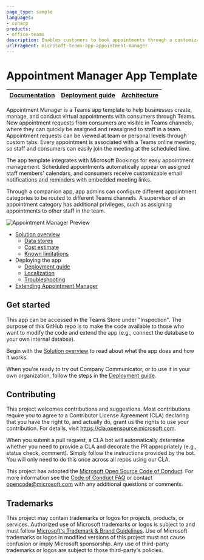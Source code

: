 ```yaml
---
page_type: sample
languages:
- csharp
products:
- office-teams
description: Enables customers to book appointments through a customizable UI and allows companies to manage appointments through Bookings
urlFragment: microsoft-teams-app-appointment-manager
---
```


# Appointment Manager App Template

| [Documentation](https://github.com/OfficeDev/microsoft-teams-apps-appointment-manager/wiki) | [Deployment guide](https://github.com/OfficeDev/microsoft-teams-apps-appointment-manager/wiki/Deployment-guide) | [Architecture](https://github.com/OfficeDev/microsoft-teams-apps-appointment-manager/wiki/Solution-overview) |
| ---- | ---- | ---- |

Appointment Manager is a Teams app template to help businesses create, manage, and conduct virtual appointments with consumers through Teams. New appointment requests from consumers are visible in Teams channels, where they can quickly be assigned and reassigned to staff in a team. Appointment requests can be viewed at team or personal levels through custom tabs. Every appointment is associated with a Teams online meeting, so staff and consumers can easily join the meeting at the scheduled time.

The app template integrates with Microsoft Bookings for easy appointment management. Scheduled appointments automatically appear on assigned staff members' calendars, and consumers receive customizable email notifications and reminders with embedded meeting links.

Through a companion app, app admins can configure different appointment categories to be routed to different Teams channels. A supervisor of an appointment category has additional privileges, such as assigning appointments to other staff in the team.

<!-- TODO: preview gif of app -->
![Appointment Manager Preview](https://github.com/OfficeDev/microsoft-teams-apps-appointment-manager/blob/main/Docs/Wiki/images/preview.gif)

* [Solution overview](solution-overview)
    * [Data stores](data-stores)
    * [Cost estimate](cost-estimate)
    * [Known limitations](known-limitations)
* Deploying the app
    * [Deployment guide](deployment-guide)
    * [Localization](localization)
    * [Troubleshooting](troubleshooting)
* [Extending Appointment Manager](taking-it-further) 



## Get started
This app can be accessed in the Teams Store under "Inspection". The purpose of this GitHub repo is to make the code available to those who want to modify the code and extend the app (e.g., connect the database to your own internal databse).

Begin with the [Solution overview](https://github.com/OfficeDev/microsoft-teams-apps-inspection/wiki/Documentation) to read about what the app does and how it works.

When you're ready to try out Company Communicator, or to use it in your own organization, follow the steps in the [Deployment guide](https://github.com/OfficeDev/microsoft-teams-apps-inspection/wiki/Deployment-Guide).

## Contributing

This project welcomes contributions and suggestions.  Most contributions require you to agree to a
Contributor License Agreement (CLA) declaring that you have the right to, and actually do, grant us
the rights to use your contribution. For details, visit https://cla.opensource.microsoft.com.

When you submit a pull request, a CLA bot will automatically determine whether you need to provide
a CLA and decorate the PR appropriately (e.g., status check, comment). Simply follow the instructions
provided by the bot. You will only need to do this once across all repos using our CLA.

This project has adopted the [Microsoft Open Source Code of Conduct](https://opensource.microsoft.com/codeofconduct/).
For more information see the [Code of Conduct FAQ](https://opensource.microsoft.com/codeofconduct/faq/) or
contact [opencode@microsoft.com](mailto:opencode@microsoft.com) with any additional questions or comments.

## Trademarks

This project may contain trademarks or logos for projects, products, or services. Authorized use of Microsoft 
trademarks or logos is subject to and must follow 
[Microsoft's Trademark & Brand Guidelines](https://www.microsoft.com/en-us/legal/intellectualproperty/trademarks/usage/general).
Use of Microsoft trademarks or logos in modified versions of this project must not cause confusion or imply Microsoft sponsorship.
Any use of third-party trademarks or logos are subject to those third-party's policies.



